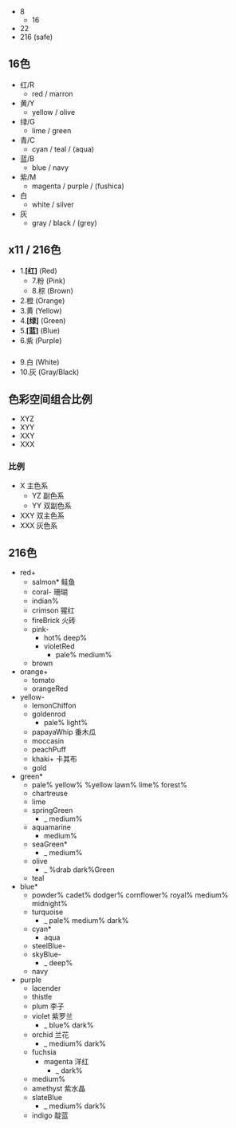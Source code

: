 - 8
  - 16
- 22
- 216 (safe)

## 16色
- 红/R
  - red / marron
- 黄/Y
  - yellow / olive
- 绿/G
  - lime / green
- 青/C
  - cyan / teal / (aqua)
- 蓝/B
  - blue / navy
- 紫/M
  - magenta / purple / (fushica)
- 白
  - white / silver
- 灰
  - gray / black / (grey)
## x11 / 216色
- 1.__[红]__ (Red)
  - 7.粉 (Pink)
  - 8.棕 (Brown)
- 2.橙 (Orange)
- 3.黄 (Yellow)
- 4.__[绿]__ (Green)
- 5.__[蓝]__ (Blue)
- 6.紫 (Purple)
###
- 9.白 (White)
- 10.灰 (Gray/Black)


## 色彩空间组合比例
- XYZ
- XYY
- XXY
- XXX
### 比例
- X 主色系
  - YZ 副色系 
  - YY 双副色系
- XXY 双主色系
- XXX 灰色系

## 216色
- red+
  - salmon* 鲑鱼
  - coral- 珊瑚
  - indian%
  - crimson 猩红
  - fireBrick 火砖
  - pink-
    - hot% deep%
    - violetRed
      - pale% medium%
  - brown
- orange+
  - tomato
  - orangeRed
- yellow-
  - lemonChiffon
  - goldenrod
    - pale% light%
  - papayaWhip 番木瓜
  - moccasin
  - peachPuff
  - khaki+ 卡其布
  - gold
- green*
  - pale% yellow% %yellow lawn% lime% forest%
  - chartreuse
  - lime
  - springGreen
    - _ medium%
  - aquamarine
    - medium%
  - seaGreen*
    - _ medium%
  - olive
    - _ %drab dark%Green
  - teal
- blue*
  - powder% cadet% dodger% cornflower% royal% medium% midnight%
  - turquoise
    - _ pale% medium% dark%
  - cyan*
    - aqua
  - steelBlue-
  - skyBlue-
    - _ deep%
  - navy
- purple
  - lacender
  - thistle
  - plum 李子
  - violet 紫罗兰
    - _ blue% dark%
  - orchid 兰花
    - _ medium% dark%
  - fuchsia
    - magenta 洋红
      - _ dark%
  - medium%
  - amethyst 紫水晶
  - slateBlue
    - _ medium% dark%
  - indigo 靛蓝
  
